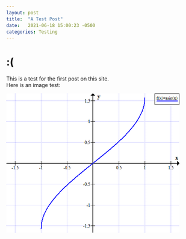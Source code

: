 ```yaml
---
layout: post
title:  "A Test Post"
date:   2021-06-18 15:00:23 -0500
categories: Testing
---
```




# :(

This is a test for the first post on this site.  
Here is an image test:  

![Space Eddy](/assets/images/arcsin.png)
